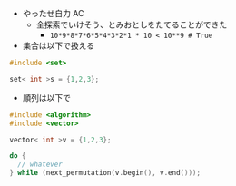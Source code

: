 - やったぜ自力 AC
  - 全探索でいけそう、とみおとしをたてることができた
    - `10*9*8*7*6*5*4*3*2*1 * 10 < 10**9 # True`
- 集合は以下で扱える

```cpp
#include <set>

set< int >s = {1,2,3};
```

- 順列は以下で

```cpp
#include <algorithm>
#include <vector>

vector< int >v = {1,2,3};

do {
  // whatever
} while (next_permutation(v.begin(), v.end()));
```
